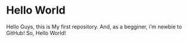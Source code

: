 # Hello World

Hello Guys, this is My first repository. And, as a begginer, i'm newbie to GitHub!
So, Hello World!
